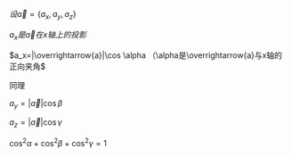 $设\overrightarrow{a}=\{a_x,a_y,a_z\}$

$a_x是\overrightarrow{a}在x轴上的投影$

$a_x=|\overrightarrow{a}|\cos \alpha （\alpha是\overrightarrow{a}与x轴的正向夹角$

同理

$a_y=|\overrightarrow{a}|\cos \beta$

$a_z=|\overrightarrow{a}|\cos \gamma$

$\cos ^2\alpha +\cos ^2\beta + \cos ^2 \gamma=1$